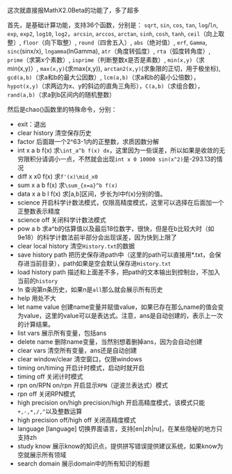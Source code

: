 这次就直接报MathX2.0Beta的功能了，多了超多

首先，是基础计算功能，支持36个函数，分别是：
`sqrt`, `sin`, `cos`, `tan`, `log`/`ln`, `exp`, `exp2`, `log10`, `log2`，`arcsin`, `arccos`, `arctan`, `sinh`, `cosh`, `tanh`, `ceil`（向上取整）, `floor`（向下取整）, `round`（四舍五入）, `abs`（绝对值）, `erf`, `Gamma`, `sinc`(sinx/x), `lngamma`(lnGamma), `atr`（角度转弧度）, `rta`（弧度转角度）, `prime`（求第x个素数）, `isprime`（判断整数x是否是素数）, `min(x,y)`（求min(x,y)）, `max(x,y)`(求max(x,y)), `arctan2(x,y)`(求象限的正切，用于极坐标), `gcd(a,b)`（求a和b的最大公因数）, `lcm(a,b)`（求a和b的最小公倍数），`hypot(x,y)`（求两边为x、y的斜边的直角三角形），`C(a,b)`（求组合数），`rand(a,b)`（求a到b区间内的随机整数）

然后是chao()函数里的特殊命令，分别：
- exit：退出
- clear history 清空保存历史
- factor 后面跟一个2^63-1内的正整数，求质因数分解
- int x a b f(x) 求`\int_a^b f(x) dx`，这里因为一些误差，所以如果是收敛的无穷限积分请调小一点，不然就会出现`int x 0 10000 sin(x^2)`是-293.13的情况
- diff x x0 f(x) 求`f'(x)\mid_x0`
- sum x a b f(x) 求`\sum_{x=a}^b f(x)`
- data x a b l f(x) 求[a,b]区间，步长为l中f(x)分别的值。
- science 开启科学计数法模式，仅限高精度模式，这里可以选择在后面加一个正整数表示精度
- science off 关闭科学计数法模式
- pow a b 求a^b的估算值以及最后18位数字，很快，但是在b比较大时（如9e18）的科学计数法前半部分会出现误差，因为快到上限了
- clear local history 清空`History.txt`的数据
- save history path 把历史保存进path中（这里的path可以直接用*.txt，会保存进当前目录），path如果是空会默认保存进`History.txt`
- load history path 描述和上面差不多，把path的文本输出到控制台，不加入当前的`history`
- !n 查询第n条历史，如果n是`all`那么就会展示所有历史
- help 用处不大
- let name value 创建name变量并赋值value，如果已存在那么name的值会变为value，这里的value可以是表达式。注意，ans是自动创建的，表示上一次的计算结果。
- list vars 展示所有变量，包括ans
- delete name 删除name变量，当然别想着删掉ans，因为会自动创建
- clear vars 清空所有变量，ans还是自动创建
- clear window/clear 清空窗口，仅限windows
- timing on/timing 开启计时模式，启动时就开启
- timing off 关闭计时模式
- rpn on/RPN on/rpn 开启显示`RPN`（逆波兰表达式）模式
- rpn off 关闭RPN模式
- high precision on/high precision/high 开启高精度模式，该模式只能`+,-,*,/,^`以及整数运算
- high precision off/high off 关闭高精度模式
- language [language] 切换界面语言，支持[en|zh|ru]，在某些隐秘的地方只支持zh
- study know 展示know的知识点，提供拼写错误提供建议系统，如果know为空就展示所有领域
- search domain 展示domain中的所有知识的标题
